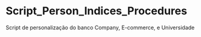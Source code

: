# Script_Person_Indices_Procedures
Script de personalização do banco Company, E-commerce, e Universidade
